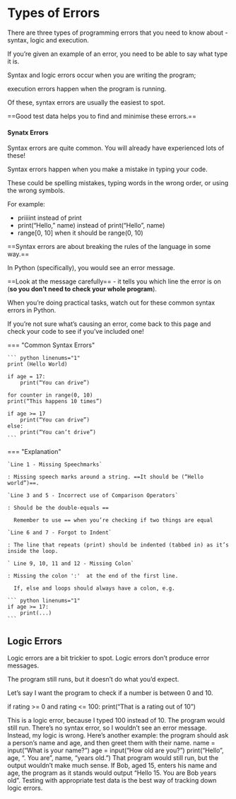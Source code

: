 # Types of Errors

There are three types of programming errors that you need to know about - syntax, logic and execution.

If you’re given an example of an error, you need to be able to say what type it is.

Syntax and logic errors occur when you are writing the program; 

execution errors happen when the program is running. 

Of these, syntax errors are usually the easiest to spot.

==Good test data helps you to find and minimise these errors.==

#### Synatx Errors

Syntax errors are quite common. You will already have experienced lots of these!

Syntax errors happen when you make a mistake in typing your code. 

These could be spelling mistakes, typing words in the wrong order, or using the wrong symbols.

For example:

* priiiint instead of print
* print(“Hello,” name) instead of print(“Hello”, name)
* range[0, 10] when it should be range(0, 10)

==Syntax errors are about breaking the rules of the language in some way.==

In Python (specifically), you would see an error message. 

==Look at the message carefully== - it tells you which line the error is on (**so you don’t need to check your whole program**).

When you’re doing practical tasks, watch out for these common syntax errors in Python. 

If you’re not sure what’s causing an error, come back to this page and check your code to see if you’ve included one!

=== "Common Syntax Errors"

    ``` python linenums="1"      
    print (Hello World) 
      
    if age = 17: 
        print(“You can drive”)
      
    for counter in range(0, 10)
    print(“This happens 10 times”)       
      
    if age >= 17
        print(“You can drive”)
    else:
        print(“You can’t drive”)        
    ```

=== "Explanation"

    `Line 1 - Missing Speechmarks`

    : Missing speech marks around a string. ==It should be (“Hello world”)==.    

    `Line 3 and 5 - Incorrect use of Comparison Operators`
    
    : Should be the double-equals ==
    
      Remember to use == when you’re checking if two things are equal

    `Line 6 and 7 - Forgot to Indent`    
    
    : The line that repeats (print) should be indented (tabbed in) as it’s inside the loop.

    ` Line 9, 10, 11 and 12 - Missing Colon`
    
    : Missing the colon ':'  at the end of the first line. 
    
      If, else and loops should always have a colon, e.g.

    ``` python linenums="1"
    if age >= 17:
        print(...)  
    ```    

## Logic Errors

Logic errors are a bit  trickier to spot. Logic errors don’t produce error messages. 

The program still runs, but it doesn’t do what you’d expect.

Let’s say I want the program to check if a number is between 0 and 10.

if rating >= 0 and rating <= 100:
    print(“That is a rating out of 10”)
    
This is a logic error, because I typed 100 instead of 10. The program would still run. There’s no syntax error, so I wouldn’t see an error message. Instead, my logic is wrong.
Here’s another example: the program should ask a person’s name and age, and then greet them with their name.
name = input(“What is your name?”)
age = input(“How old are you?”)
print(“Hello”, age, “. You are”, name, “years old.”)
That program would still run, but the output wouldn’t make much sense. If Bob, aged 15, enters his name and age, the program as it stands would output “Hello 15. You are Bob years old”.
Testing with appropriate test data is the best way of tracking down logic errors.
